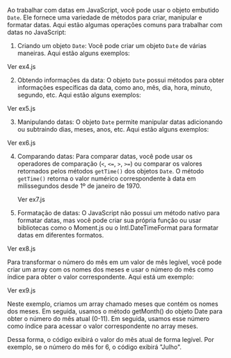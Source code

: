 Ao trabalhar com datas em JavaScript, você pode usar o objeto embutido `Date`. Ele fornece uma variedade de métodos para criar, manipular e formatar datas. Aqui estão algumas operações comuns para trabalhar com datas no JavaScript:

1. Criando um objeto `Date`:
   Você pode criar um objeto `Date` de várias maneiras. Aqui estão alguns exemplos:

  Ver ex4.js
  
2. Obtendo informações da data:
   O objeto `Date` possui métodos para obter informações específicas da data, como ano, mês, dia, hora, minuto, segundo, etc. Aqui estão alguns exemplos:

Ver ex5.js


3. Manipulando datas:
   O objeto `Date` permite manipular datas adicionando ou subtraindo dias, meses, anos, etc. Aqui estão alguns exemplos:

Ver ex6.js

4. Comparando datas:
   Para comparar datas, você pode usar os operadores de comparação (`<`, `<=`, `>`, `>=`) ou comparar os valores retornados pelos métodos `getTime()` dos objetos `Date`. O método `getTime()` retorna o valor numérico correspondente à data em milissegundos desde 1º de janeiro de 1970.

   Ver ex7.js


5. Formatação de datas:
   O JavaScript não possui um método nativo para formatar datas, mas você pode criar sua própria função ou usar bibliotecas como o Moment.js ou o Intl.DateTimeFormat para formatar datas em diferentes formatos.

Ver ex8.js

Para transformar o número do mês em um valor de mês legível, você pode criar um array com os nomes dos meses e usar o número do mês como índice para obter o valor correspondente.  Aqui está um exemplo:

Ver ex9.js

Neste exemplo, criamos um array chamado meses que contém os nomes dos meses. Em seguida, usamos o método getMonth() do objeto Date para obter o número do mês atual (0-11). Em seguida, usamos esse número como índice para acessar o valor correspondente no array meses.

Dessa forma, o código exibirá o valor do mês atual de forma legível. Por exemplo, se o número do mês for 6, o código exibirá "Julho".